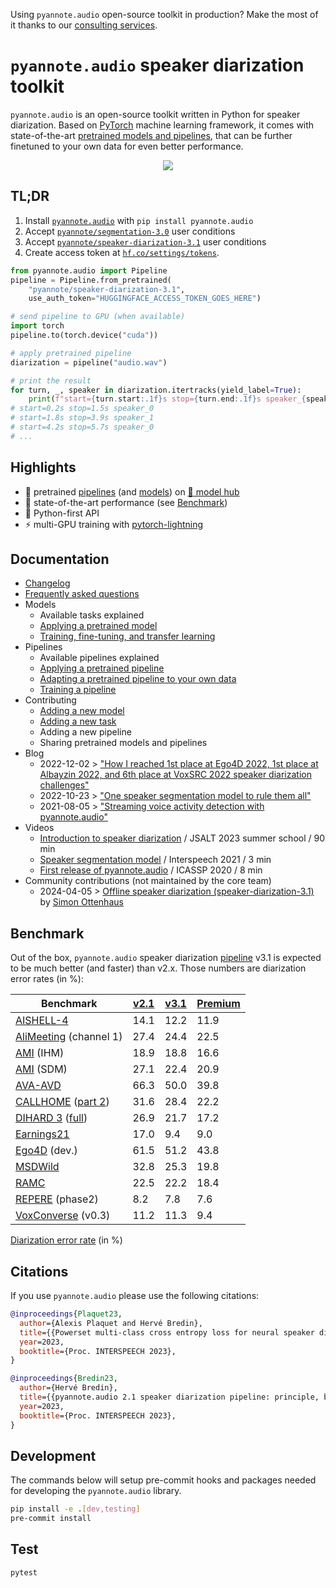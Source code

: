 Using `pyannote.audio` open-source toolkit in production?
Make the most of it thanks to our [consulting services](https://herve.niderb.fr/consulting.html).

# `pyannote.audio` speaker diarization toolkit

`pyannote.audio` is an open-source toolkit written in Python for speaker diarization. Based on [PyTorch](pytorch.org) machine learning framework, it comes with state-of-the-art [pretrained models and pipelines](https://hf.co/pyannote), that can be further finetuned to your own data for even better performance.

<p align="center">
 <a href="https://www.youtube.com/watch?v=37R_R82lfwA"><img src="https://img.youtube.com/vi/37R_R82lfwA/0.jpg"></a>
</p>

## TL;DR

1. Install [`pyannote.audio`](https://github.com/pyannote/pyannote-audio) with `pip install pyannote.audio`
2. Accept [`pyannote/segmentation-3.0`](https://hf.co/pyannote/segmentation-3.0) user conditions
3. Accept [`pyannote/speaker-diarization-3.1`](https://hf.co/pyannote/speaker-diarization-3.1) user conditions
4. Create access token at [`hf.co/settings/tokens`](https://hf.co/settings/tokens).

```python
from pyannote.audio import Pipeline
pipeline = Pipeline.from_pretrained(
    "pyannote/speaker-diarization-3.1",
    use_auth_token="HUGGINGFACE_ACCESS_TOKEN_GOES_HERE")

# send pipeline to GPU (when available)
import torch
pipeline.to(torch.device("cuda"))

# apply pretrained pipeline
diarization = pipeline("audio.wav")

# print the result
for turn, _, speaker in diarization.itertracks(yield_label=True):
    print(f"start={turn.start:.1f}s stop={turn.end:.1f}s speaker_{speaker}")
# start=0.2s stop=1.5s speaker_0
# start=1.8s stop=3.9s speaker_1
# start=4.2s stop=5.7s speaker_0
# ...
```

## Highlights

- :hugs: pretrained [pipelines](https://hf.co/models?other=pyannote-audio-pipeline) (and [models](https://hf.co/models?other=pyannote-audio-model)) on [:hugs: model hub](https://huggingface.co/pyannote)
- :exploding_head: state-of-the-art performance (see [Benchmark](#benchmark))
- :snake: Python-first API
- :zap: multi-GPU training with [pytorch-lightning](https://pytorchlightning.ai/)

## Documentation

- [Changelog](CHANGELOG.md)
- [Frequently asked questions](FAQ.md)
- Models
  - Available tasks explained
  - [Applying a pretrained model](tutorials/applying_a_model.ipynb)
  - [Training, fine-tuning, and transfer learning](tutorials/training_a_model.ipynb)
- Pipelines
  - Available pipelines explained
  - [Applying a pretrained pipeline](tutorials/applying_a_pipeline.ipynb)
  - [Adapting a pretrained pipeline to your own data](tutorials/adapting_pretrained_pipeline.ipynb)
  - [Training a pipeline](tutorials/voice_activity_detection.ipynb)
- Contributing
  - [Adding a new model](tutorials/add_your_own_model.ipynb)
  - [Adding a new task](tutorials/add_your_own_task.ipynb)
  - Adding a new pipeline
  - Sharing pretrained models and pipelines
- Blog
  - 2022-12-02 > ["How I reached 1st place at Ego4D 2022, 1st place at Albayzin 2022, and 6th place at VoxSRC 2022 speaker diarization challenges"](tutorials/adapting_pretrained_pipeline.ipynb)
  - 2022-10-23 > ["One speaker segmentation model to rule them all"](https://herve.niderb.fr/fastpages/2022/10/23/One-speaker-segmentation-model-to-rule-them-all)
  - 2021-08-05 > ["Streaming voice activity detection with pyannote.audio"](https://herve.niderb.fr/fastpages/2021/08/05/Streaming-voice-activity-detection-with-pyannote.html)
- Videos
  - [Introduction to speaker diarization](https://umotion.univ-lemans.fr/video/9513-speech-segmentation-and-speaker-diarization/) / JSALT 2023 summer school / 90 min
  - [Speaker segmentation model](https://www.youtube.com/watch?v=wDH2rvkjymY) / Interspeech 2021 / 3 min
  - [First release of pyannote.audio](https://www.youtube.com/watch?v=37R_R82lfwA) / ICASSP 2020 / 8 min
- Community contributions (not maintained by the core team)
  - 2024-04-05 > [Offline speaker diarization (speaker-diarization-3.1)](tutorials/community/offline_usage_speaker_diarization.ipynb) by [Simon Ottenhaus](https://github.com/simonottenhauskenbun)

## Benchmark

Out of the box, `pyannote.audio` speaker diarization [pipeline](https://hf.co/pyannote/speaker-diarization-3.1) v3.1 is expected to be much better (and faster) than v2.x.
Those numbers are diarization error rates (in %):

| Benchmark              | [v2.1](https://hf.co/pyannote/speaker-diarization-2.1) | [v3.1](https://hf.co/pyannote/speaker-diarization-3.1) | [Premium](https://forms.office.com/e/GdqwVgkZ5C) |
| ---------------------- | ------ | ------ | --------- |
| [AISHELL-4](https://arxiv.org/abs/2104.03603)              |  14.1  |  12.2  | 11.9      |
| [AliMeeting](https://www.openslr.org/119/) (channel 1) |  27.4  |  24.4  | 22.5      |
| [AMI](https://groups.inf.ed.ac.uk/ami/corpus/) (IHM)              |  18.9  |  18.8  | 16.6      |
| [AMI](https://groups.inf.ed.ac.uk/ami/corpus/) (SDM)              |  27.1  |  22.4  | 20.9      |
| [AVA-AVD](https://arxiv.org/abs/2111.14448)                |  66.3  |  50.0  | 39.8      |
| [CALLHOME](https://catalog.ldc.upenn.edu/LDC2001S97) ([part 2](https://github.com/BUTSpeechFIT/CALLHOME_sublists/issues/1))      |  31.6  |  28.4  | 22.2      |
| [DIHARD 3](https://catalog.ldc.upenn.edu/LDC2022S14) ([full](https://arxiv.org/abs/2012.01477))        |  26.9  |  21.7  | 17.2      |
| [Earnings21](https://github.com/revdotcom/speech-datasets)   | 17.0 | 9.4 | 9.0 |
| [Ego4D](https://arxiv.org/abs/2110.07058) (dev.)           |  61.5  |  51.2  | 43.8      |
| [MSDWild](https://github.com/X-LANCE/MSDWILD)                |  32.8  |  25.3  | 19.8      |
| [RAMC](https://www.openslr.org/123/)                   |  22.5  |  22.2  | 18.4      |
| [REPERE](https://www.islrn.org/resources/360-758-359-485-0/) (phase2)        |   8.2  |   7.8  |  7.6      |
| [VoxConverse](https://github.com/joonson/voxconverse) (v0.3)     |  11.2  |  11.3  |  9.4      |

[Diarization error rate](http://pyannote.github.io/pyannote-metrics/reference.html#diarization) (in %)

## Citations

If you use `pyannote.audio` please use the following citations:

```bibtex
@inproceedings{Plaquet23,
  author={Alexis Plaquet and Hervé Bredin},
  title={{Powerset multi-class cross entropy loss for neural speaker diarization}},
  year=2023,
  booktitle={Proc. INTERSPEECH 2023},
}
```

```bibtex
@inproceedings{Bredin23,
  author={Hervé Bredin},
  title={{pyannote.audio 2.1 speaker diarization pipeline: principle, benchmark, and recipe}},
  year=2023,
  booktitle={Proc. INTERSPEECH 2023},
}
```

## Development

The commands below will setup pre-commit hooks and packages needed for developing the `pyannote.audio` library.

```bash
pip install -e .[dev,testing]
pre-commit install
```

## Test

```bash
pytest
```
